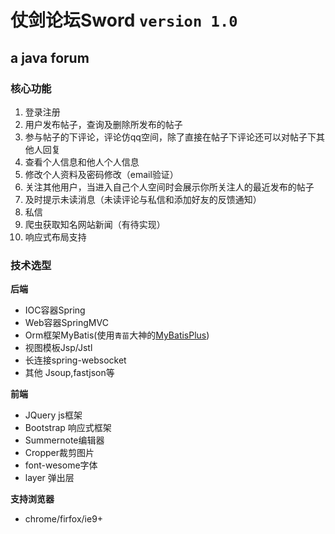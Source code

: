 # 仗剑论坛Sword `version 1.0`
## a java forum
### 核心功能
1. 登录注册
2. 用户发布帖子，查询及删除所发布的帖子
3. 参与帖子的下评论，评论仿qq空间，除了直接在帖子下评论还可以对帖子下其他人回复
4. 查看个人信息和他人个人信息
5. 修改个人资料及密码修改（email验证）
6. 关注其他用户，当进入自己个人空间时会展示你所关注人的最近发布的帖子
7. 及时提示未读消息（未读评论与私信和添加好友的反馈通知）
8. 私信
9. 爬虫获取知名网站新闻（有待实现）
10. 响应式布局支持  
### 技术选型
**后端**  
- IOC容器Spring
- Web容器SpringMVC
- Orm框架MyBatis(使用`青苗`大神的[MyBatisPlus](http://mp.baomidou.com/#/))
- 视图模板Jsp/Jstl
- 长连接spring-websocket
- 其他 Jsoup,fastjson等

**前端**  
- JQuery js框架
- Bootstrap 响应式框架
- Summernote编辑器
- Cropper裁剪图片
- font-wesome字体
- layer 弹出层 

**支持浏览器**
- chrome/firfox/ie9+
